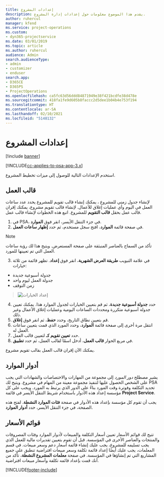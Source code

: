 ```yaml
---
title: إعدادات المشروع
description: يقدم هذا الموضوع معلومات حول إعدادات إدارة المشروع.
author: ruhercul
manager: kfend
ms.service: project-operations
ms.custom:
- dyn365-projectservice
ms.date: 03/01/2019
ms.topic: article
ms.author: ruhercul
audience: Admin
search.audienceType:
- admin
- customizer
- enduser
search.app:
- D365CE
- D365PS
- ProjectOperations
ms.openlocfilehash: ca5fc63d56ddd84871949e38f421bcdfe38d478e
ms.sourcegitcommit: 418fa1fe9d605b8faccc2d5dee1b04b4e753f194
ms.translationtype: HT
ms.contentlocale: ar-SA
ms.lasthandoff: 02/10/2021
ms.locfileid: "5148132"
---
```

# <a name="project-settings"></a>إعدادات المشروع

[!include [banner](../includes/psa-now-project-operations.md)]

[!INCLUDE[cc-applies-to-psa-app-3.x](../includes/cc-applies-to-psa-app-3x.md)]

استخدم الإعدادات التالية للوصول إلى ميزات تخطيط المشروع.

## <a name="work-template"></a>قالب العمل

لإنشاء جدول زمني للمشروع ، يمكنك إنشاء قالب تقويم للمشروع يحدد عدد ساعات العمل في اليوم وأي عمليات إغلاق للأعمال. لإنشاء قالب تقويم مشروع، يمكنك إقران قالب عمل بحقل **قالب التقويم** للمشروع. اتبع هذه الخطوات لإنشاء قالب عمل.

1. في PSA، في جزء التنقل الأيسر، انقر فوق **الموارد**. 
2. في صفحة قائمة **الموارد**، افتح سجل مستخدم، ثم حدد **إظهار ساعات العمل**.

  > [!NOTE]
  > تأكد من السماح بالعناصر المنبثقة على صفحة المستعرض. ويتيح هذا لك رؤية ساعات العمل التي تم تعيينها للمورد.
  
3. في علامة التبويب **طريقة العرض الشهرية**، انقر فوق **إعداد**. تظهر قائمة من ثلاثة خيارات: 

  - جدولة أسبوعية جديدة
  - جدولة العمل ليوم واحد
  - زمن التوقف

> ![إعداد الخيارات](media/project-13.png)

4. حدد **جدولة أسبوعية جديدة**، ثم قم بتعيين الخيارات لجدول الموارد هذا. يمكنك تعيين جدولة أسبوعية متكررة ومحددات الساعات اليومية وعمليات إغلاق الأعمال وغير ذلك.
5. قم بتعيين نطاق التاريخ، وحدد **حفظ**، ثم انقر فوق **إغلاق**. 
6. انتقل مرة أخرى إلى صفحة قائمة **الموارد**، وحدد المورد الذي قمت بتعيين ساعات العمل له. 
7. حدد **تعيين تقويم كـ** لتعيين قالب العمل. 
8. في مربع الحوار **قالب العمل**، أدخل اسمًا لقالب العمل، ثم حدد **تطبيق**. 

يمكنك الآن إقران قالب العمل بقالب تقويم مشروع.

## <a name="resource-roles"></a>أدوار الموارد

يشير مصطلح *دور المورد* إلى مجموعة من المهارات والاختصاصات والشهادات التي يجب على الشخص الحصول عليها لتنفيذ مجموعة معينة من المهام في مشروع. ويتيح لك PSA تحديد التكلفة وفوترة وقت المورد بناءً على الدور الذي يرتبط به المورد. ويجب على كل مؤسسة إعداد هذه الأدوار باستخدام شريط التنقل الأيسر في قائمة **Project Service**.

يجب أن تقوم كل مؤسسة بإعداد هذه الأدوار في صفحة **فئات الموارد النشطة**. لفتح هذه الصفحة، في جزء التنقل الأيسر، حدد **أدوار الموارد**.

## <a name="price-lists"></a>قوائم الأسعار

تتيح لك قوائم الأسعار تعيين أسعار التكلفة والمبيعات لأدوار الموارد وفئات المصروفات والمنتجات والعناصر الأخرى في المؤسسة. قبل أن تقوم بتعيين تقديرات مالية للعمل الذي يجب تسليمه للمشروع، يجب عليك إنشاء قائمة أسعار دعم وسعر مبيعات. في قسم المعلمات، يجب عليك أيضًا إعداد قائمة تكلفة وسعر مبيعات افتراضية تنطبق على جميع المشاريع التي تم إنشاؤها في المؤسسة. في صفحة **معلمات المشروع النشطة**، تأكد من أنك قمت بإعداد قائمه تكلفة وأسعار مبيعات افتراضية.


[!INCLUDE[footer-include](../includes/footer-banner.md)]